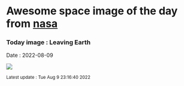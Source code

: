 
# Awesome space image of the day from [nasa](https://api.nasa.gov/)

### Today image : Leaving Earth

Date : 2022-08-09


![](https://www.youtube.com/embed/rFDjAfwmWKM?rel=0)

<small>Latest update : Tue Aug  9 23:16:40 2022</small>


